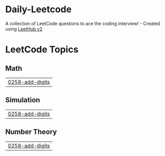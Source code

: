 # Daily-Leetcode
A collection of LeetCode questions to ace the coding interview! - Created using [LeetHub v2](https://github.com/arunbhardwaj/LeetHub-2.0)

<!---LeetCode Topics Start-->
# LeetCode Topics
## Math
|  |
| ------- |
| [0258-add-digits](https://github.com/Melvin-James/Daily-Leetcode/tree/master/0258-add-digits) |
## Simulation
|  |
| ------- |
| [0258-add-digits](https://github.com/Melvin-James/Daily-Leetcode/tree/master/0258-add-digits) |
## Number Theory
|  |
| ------- |
| [0258-add-digits](https://github.com/Melvin-James/Daily-Leetcode/tree/master/0258-add-digits) |
<!---LeetCode Topics End-->